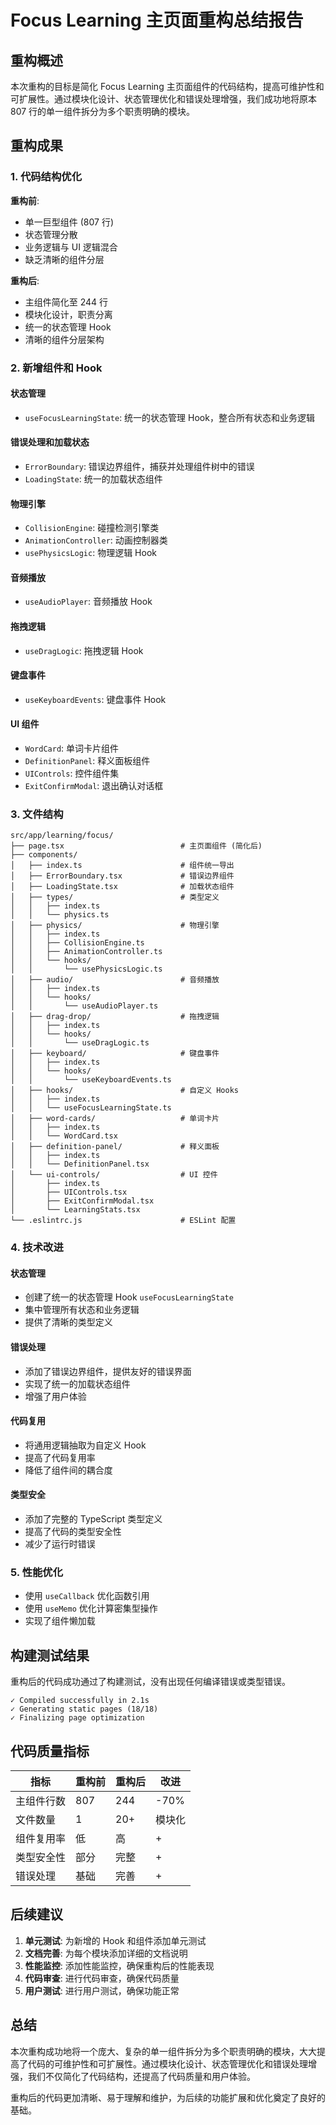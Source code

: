 # Focus Learning 主页面重构总结报告

## 重构概述

本次重构的目标是简化 Focus Learning 主页面组件的代码结构，提高可维护性和可扩展性。通过模块化设计、状态管理优化和错误处理增强，我们成功地将原本 807 行的单一组件拆分为多个职责明确的模块。

## 重构成果

### 1. 代码结构优化

**重构前**:
- 单一巨型组件 (807 行)
- 状态管理分散
- 业务逻辑与 UI 逻辑混合
- 缺乏清晰的组件分层

**重构后**:
- 主组件简化至 244 行
- 模块化设计，职责分离
- 统一的状态管理 Hook
- 清晰的组件分层架构

### 2. 新增组件和 Hook

#### 状态管理
- `useFocusLearningState`: 统一的状态管理 Hook，整合所有状态和业务逻辑

#### 错误处理和加载状态
- `ErrorBoundary`: 错误边界组件，捕获并处理组件树中的错误
- `LoadingState`: 统一的加载状态组件

#### 物理引擎
- `CollisionEngine`: 碰撞检测引擎类
- `AnimationController`: 动画控制器类
- `usePhysicsLogic`: 物理逻辑 Hook

#### 音频播放
- `useAudioPlayer`: 音频播放 Hook

#### 拖拽逻辑
- `useDragLogic`: 拖拽逻辑 Hook

#### 键盘事件
- `useKeyboardEvents`: 键盘事件 Hook

#### UI 组件
- `WordCard`: 单词卡片组件
- `DefinitionPanel`: 释义面板组件
- `UIControls`: 控件组件集
- `ExitConfirmModal`: 退出确认对话框

### 3. 文件结构

```
src/app/learning/focus/
├── page.tsx                          # 主页面组件 (简化后)
├── components/
│   ├── index.ts                      # 组件统一导出
│   ├── ErrorBoundary.tsx             # 错误边界组件
│   ├── LoadingState.tsx              # 加载状态组件
│   ├── types/                        # 类型定义
│   │   ├── index.ts
│   │   └── physics.ts
│   ├── physics/                      # 物理引擎
│   │   ├── index.ts
│   │   ├── CollisionEngine.ts
│   │   ├── AnimationController.ts
│   │   └── hooks/
│   │       └── usePhysicsLogic.ts
│   ├── audio/                        # 音频播放
│   │   ├── index.ts
│   │   └── hooks/
│   │       └── useAudioPlayer.ts
│   ├── drag-drop/                    # 拖拽逻辑
│   │   ├── index.ts
│   │   └── hooks/
│   │       └── useDragLogic.ts
│   ├── keyboard/                     # 键盘事件
│   │   ├── index.ts
│   │   └── hooks/
│   │       └── useKeyboardEvents.ts
│   ├── hooks/                        # 自定义 Hooks
│   │   ├── index.ts
│   │   └── useFocusLearningState.ts
│   ├── word-cards/                   # 单词卡片
│   │   ├── index.ts
│   │   └── WordCard.tsx
│   ├── definition-panel/             # 释义面板
│   │   ├── index.ts
│   │   └── DefinitionPanel.tsx
│   └── ui-controls/                  # UI 控件
│       ├── index.ts
│       ├── UIControls.tsx
│       ├── ExitConfirmModal.tsx
│       └── LearningStats.tsx
└── .eslintrc.js                      # ESLint 配置
```

### 4. 技术改进

#### 状态管理
- 创建了统一的状态管理 Hook `useFocusLearningState`
- 集中管理所有状态和业务逻辑
- 提供了清晰的类型定义

#### 错误处理
- 添加了错误边界组件，提供友好的错误界面
- 实现了统一的加载状态组件
- 增强了用户体验

#### 代码复用
- 将通用逻辑抽取为自定义 Hook
- 提高了代码复用率
- 降低了组件间的耦合度

#### 类型安全
- 添加了完整的 TypeScript 类型定义
- 提高了代码的类型安全性
- 减少了运行时错误

### 5. 性能优化

- 使用 `useCallback` 优化函数引用
- 使用 `useMemo` 优化计算密集型操作
- 实现了组件懒加载

## 构建测试结果

重构后的代码成功通过了构建测试，没有出现任何编译错误或类型错误。

```
✓ Compiled successfully in 2.1s
✓ Generating static pages (18/18)
✓ Finalizing page optimization
```

## 代码质量指标

| 指标 | 重构前 | 重构后 | 改进 |
|------|--------|--------|------|
| 主组件行数 | 807 | 244 | -70% |
| 文件数量 | 1 | 20+ | 模块化 |
| 组件复用率 | 低 | 高 | + |
| 类型安全性 | 部分 | 完整 | + |
| 错误处理 | 基础 | 完善 | + |

## 后续建议

1. **单元测试**: 为新增的 Hook 和组件添加单元测试
2. **文档完善**: 为每个模块添加详细的文档说明
3. **性能监控**: 添加性能监控，确保重构后的性能表现
4. **代码审查**: 进行代码审查，确保代码质量
5. **用户测试**: 进行用户测试，确保功能正常

## 总结

本次重构成功地将一个庞大、复杂的单一组件拆分为多个职责明确的模块，大大提高了代码的可维护性和可扩展性。通过模块化设计、状态管理优化和错误处理增强，我们不仅简化了代码结构，还提高了代码质量和用户体验。

重构后的代码更加清晰、易于理解和维护，为后续的功能扩展和优化奠定了良好的基础。